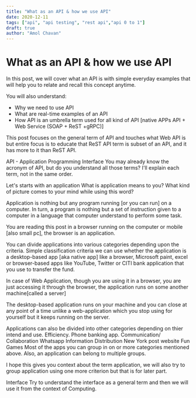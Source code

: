 ```yaml
---
title: "What as an API & how we use API"
date: 2020-12-11
tags: ["api", "api testing", "rest api","api 0 to 1"]
draft: true
author: "Amol Chavan"
---
```


# What as an API & how we use API

 In this post, we will cover what an API is with simple everyday examples that will help you to relate and recall this concept anytime. 
 
 You will also understand:
 -   Why we need to use API 
 -   What are real-time examples of an API
 -   How API is an umbrella term used for all kind of API [native APPs API + Web Service (SOAP + ReST +gRPC)]


This post focuses on the general term of API and touches what Web API is but entire focus is to educate that ReST API term is subset of an API, and it has more to it than ReST API.

API - Application Programming Interface
You may already know the acronym of API, but do you understand all those terms?  I'll explain each term, not in the
same order.

Let's starts with an application 
What is application means to you? 
What kind of picture comes to your mind while using this word?
 
Application is nothing but any program
running [or you can run] on a computer. 
In turn, a program is nothing but a
set of instruction given to a computer in
a language that computer understand to perform some
task.

You are reading this post in a browser running on the computer or mobile [also small pc], the browser is an application.

You can divide applications into various categories depending upon the
criteria. Simple classification criteria we can use whether the application is a desktop-based app [aka native app] like a browser, Microsoft paint, excel or browser-based apps like YouTube, Twitter or CITI  bank application that you use to transfer the fund. 

In case of Web Application, though you are using it in a browser, you are just accessing it through the browser, the application runs on some another machine[called a server]

The desktop-based application runs on your machine and you can close
at any point of a time unlike a web-application which you stop using for yourself but it keeps running on the server.

Applications can also be divided into other categories depending on thier intend and use.
Efficiency.
Phone banking app.
Communication/ Collaboration
Whatsapp
Information Distribution
New York post website
Fun
Games 
Most of the apps you can group in on or more categories mentioned above. Also, an application can belong to multiple groups.

I hope this gives you context about the term application, we will also try to group application using one more criterion but that is for later part.


Interface
Try to understand the interface as a general term and then we will use it from the context of Computing.